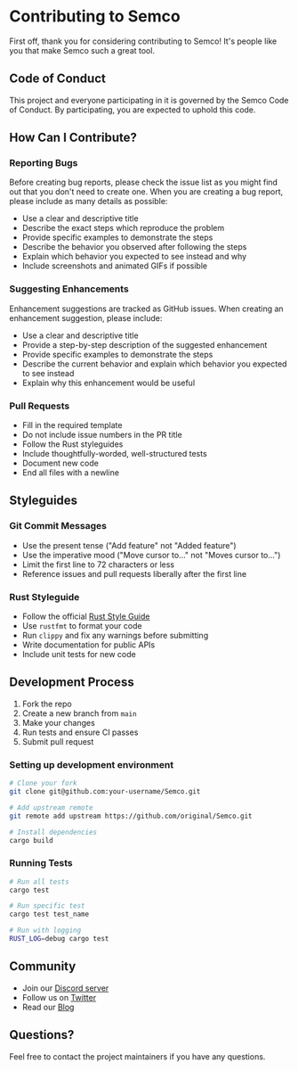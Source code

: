 # Contributing to Semco

First off, thank you for considering contributing to Semco! It's people like you that make Semco such a great tool.

## Code of Conduct

This project and everyone participating in it is governed by the Semco Code of Conduct. By participating, you are expected to uphold this code.

## How Can I Contribute?

### Reporting Bugs

Before creating bug reports, please check the issue list as you might find out that you don't need to create one. When you are creating a bug report, please include as many details as possible:

* Use a clear and descriptive title
* Describe the exact steps which reproduce the problem
* Provide specific examples to demonstrate the steps
* Describe the behavior you observed after following the steps
* Explain which behavior you expected to see instead and why
* Include screenshots and animated GIFs if possible

### Suggesting Enhancements

Enhancement suggestions are tracked as GitHub issues. When creating an enhancement suggestion, please include:

* Use a clear and descriptive title
* Provide a step-by-step description of the suggested enhancement
* Provide specific examples to demonstrate the steps
* Describe the current behavior and explain which behavior you expected to see instead
* Explain why this enhancement would be useful

### Pull Requests

* Fill in the required template
* Do not include issue numbers in the PR title
* Follow the Rust styleguides
* Include thoughtfully-worded, well-structured tests
* Document new code
* End all files with a newline

## Styleguides

### Git Commit Messages

* Use the present tense ("Add feature" not "Added feature")
* Use the imperative mood ("Move cursor to..." not "Moves cursor to...")
* Limit the first line to 72 characters or less
* Reference issues and pull requests liberally after the first line

### Rust Styleguide

* Follow the official [Rust Style Guide](https://doc.rust-lang.org/1.0.0/style/style/style-guide.html)
* Use `rustfmt` to format your code
* Run `clippy` and fix any warnings before submitting
* Write documentation for public APIs
* Include unit tests for new code

## Development Process

1. Fork the repo
2. Create a new branch from `main`
3. Make your changes
4. Run tests and ensure CI passes
5. Submit pull request

### Setting up development environment

```bash
# Clone your fork
git clone git@github.com:your-username/Semco.git

# Add upstream remote
git remote add upstream https://github.com/original/Semco.git

# Install dependencies
cargo build
```

### Running Tests

```bash
# Run all tests
cargo test

# Run specific test
cargo test test_name

# Run with logging
RUST_LOG=debug cargo test
```

## Community

* Join our [Discord server](https://discord.gg/Semco)
* Follow us on [Twitter](https://twitter.com/SemcoNetwork)
* Read our [Blog](https://blog.Semco.network)

## Questions?

Feel free to contact the project maintainers if you have any questions.
